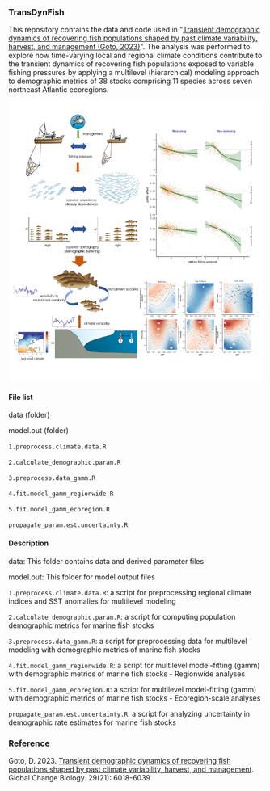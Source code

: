 ### TransDynFish
This repository contains the data and code used in "[Transient demographic dynamics of recovering fish populations shaped by past climate variability, harvest, and management (Goto, 2023)](https://bit.ly/46wjUZE)". The analysis was performed to explore how time-varying local and regional climate conditions contribute to the transient dynamics of recovering fish populations exposed to variable fishing pressures by applying a multilevel (hierarchical) modeling approach to demographic metrics of 38 stocks comprising 11 species across seven northeast Atlantic ecoregions.

<img src="https://github.com/dgoto2/TransDynFish/blob/main/graphic.abstract.gcb.png?raw=true" width="700"> 

#### File list

data (folder)

model.out (folder)

`1.preprocess.climate.data.R`

`2.calculate_demographic.param.R`

`3.preprocess.data_gamm.R`

`4.fit.model_gamm_regionwide.R` 

`5.fit.model_gamm_ecoregion.R`

`propagate_param.est.uncertainty.R`


#### Description

data: This folder contains data and derived parameter files

model.out: This folder for model output files

`1.preprocess.climate.data.R`: a script for preprocessing regional climate indices and SST anomalies for multilevel modeling

`2.calculate_demographic.param.R`: a script for computing population demographic metrics for marine fish stocks

`3.preprocess.data_gamm.R`: a script for preprocessing data for multilevel modeling with demographic metrics of marine fish stocks 

`4.fit.model_gamm_regionwide.R`: a script for multilevel model-fitting (gamm) with demographic metrics of marine fish stocks - Regionwide analyses

`5.fit.model_gamm_ecoregion.R`: a script for multilevel model-fitting (gamm) with demographic metrics of marine fish stocks - Ecoregion-scale analyses

`propagate_param.est.uncertainty.R`: a script for analyzing uncertainty in demographic rate estimates for marine fish stocks

### Reference 
Goto, D. 2023. [Transient demographic dynamics of recovering fish populations shaped by past climate variability, harvest, and management](https://onlinelibrary.wiley.com/doi/abs/10.1111/gcb.16922). Global Change Biology. 29(21): 6018-6039
